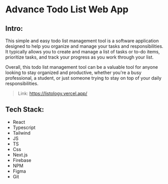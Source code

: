 # Advance Todo List Web App

## Intro:

This simple and easy todo list management tool is a software application designed to help you organize and manage your tasks and responsibilities. It typically allows you to create and manage a list of tasks or to-do items, prioritize tasks, and track your progress as you work through your list.

Overall, this todo list management tool can be a valuable tool for anyone looking to stay organized and productive, whether you're a busy professional, a student, or just someone trying to stay on top of your daily responsibilities.

> Link: https://listology.vercel.app/

## Tech Stack:
- React
- Typescript
- Tailwind
- JS
- TS
- Css
- Next.js
- Firebase
- NPM
- Figma
- Git
